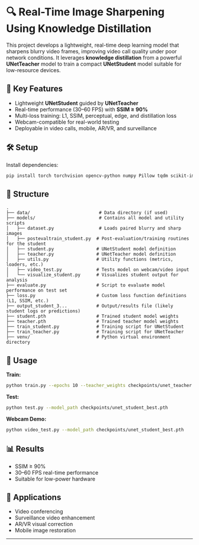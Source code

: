 # 🔍 Real-Time Image Sharpening Using Knowledge Distillation

This project develops a lightweight, real-time deep learning model that sharpens blurry video frames, improving video call quality under poor network conditions. It leverages **knowledge distillation** from a powerful **UNetTeacher** model to train a compact **UNetStudent** model suitable for low-resource devices.

## 🚀 Key Features
- Lightweight **UNetStudent** guided by **UNetTeacher**
- Real-time performance (30–60 FPS) with **SSIM ≥ 90%**
- Multi-loss training: L1, SSIM, perceptual, edge, and distillation loss
- Webcam-compatible for real-world testing
- Deployable in video calls, mobile, AR/VR, and surveillance

## 🛠 Setup
Install dependencies:
```bash
pip install torch torchvision opencv-python numpy Pillow tqdm scikit-image matplotlib
```

## 📁 Structure
```
.
├── data/                          # Data directory (if used)
├── models/                        # Contains all model and utility scripts
│   ├── dataset.py                 # Loads paired blurry and sharp images
│   ├── postevaltrain_student.py  # Post-evaluation/training routines for the student
│   ├── student.py                # UNetStudent model definition
│   ├── teacher.py                # UNetTeacher model definition
│   ├── utils.py                  # Utility functions (metrics, loaders, etc.)
│   ├── video_test.py             # Tests model on webcam/video input
│   └── visualize_student.py      # Visualizes student output for analysis
├── evaluate.py                   # Script to evaluate model performance on test set
├── loss.py                       # Custom loss function definitions (L1, SSIM, etc.)
├── output_student_3...           # Output/results file (likely student logs or predictions)
├── student.pth                   # Trained student model weights
├── teacher.pth                   # Trained teacher model weights
├── train_student.py              # Training script for UNetStudent
├── train_teacher.py              # Training script for UNetTeacher
├── venv/                         # Python virtual environment directory

```

## 🧠 Usage
**Train:**
```bash
python train.py --epochs 10 --teacher_weights checkpoints/unet_teacher.pth
```
**Test:**
```bash
python test.py --model_path checkpoints/unet_student_best.pth
```
**Webcam Demo:**
```bash
python video_test.py --model_path checkpoints/unet_student_best.pth
```

## 📊 Results
- SSIM ≥ 90%
- 30–60 FPS real-time performance
- Suitable for low-power hardware

## 💼 Applications
- Video conferencing
- Surveillance video enhancement
- AR/VR visual correction
- Mobile image restoration

---
